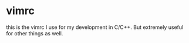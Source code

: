 # vimrc

this is the vimrc I use for my development in C/C++. But extremely useful for other things as well.
